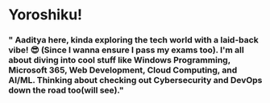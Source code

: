 # Yoroshiku!

### " Aaditya here, kinda exploring the tech world with a laid-back vibe! 😎 (Since I wanna ensure I pass my exams too). I'm all about diving into cool stuff like Windows Programming, Microsoft 365, Web Development, Cloud Computing, and AI/ML. Thinking about checking out Cybersecurity and DevOps down the road too(will see)."


